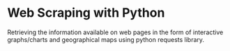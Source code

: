 # Web Scraping with Python
Retrieving the information available on web pages in the form of interactive graphs/charts and geographical maps using python requests library.
